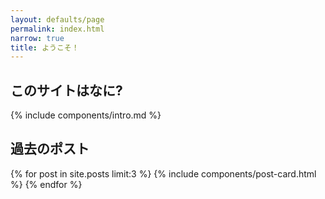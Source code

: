 ```yaml
---
layout: defaults/page
permalink: index.html
narrow: true
title: ようこそ！
---
```


## このサイトはなに?

{% include components/intro.md %}


## 過去のポスト

{% for post in site.posts limit:3 %}
{% include components/post-card.html %}
{% endfor %}


